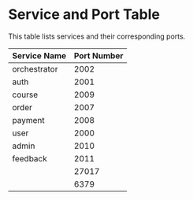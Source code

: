 # Service and Port Table

This table lists services and their corresponding ports.

| Service Name | Port Number |
|--------------|-------------|
| orchestrator | 2002        |
| auth         | 2001        |
| course       | 2009        |
| order        | 2007        |
| payment      | 2008        |
| user         | 2000        |
| admin        | 2010        |
| feedback     | 2011        |
|              | 27017       |
|              | 6379        |

